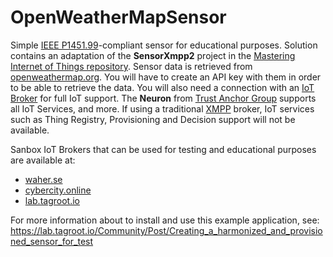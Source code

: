 OpenWeatherMapSensor
======================

Simple [IEEE P1451.99](https://gitlab.com/IEEE-SA/XMPPI/IoT)-compliant sensor for educational purposes. 
Solution contains an adaptation of the **SensorXmpp2** project in the 
[Mastering Internet of Things repository](https://github.com/PeterWaher/MIoT). Sensor data is retrieved from 
[openweathermap.org](https://openweathermap.org/). You will have to create an API key with them in order to be 
able to retrieve the data. You will also need a connection with an [IoT Broker](https://waher.se/Broker.md) for 
full IoT support. The **Neuron** from [Trust Anchor Group](https://www.trustanchorgroup.com/) supports all IoT 
Services, and more. If using a traditional [XMPP](https://xmpp.org/) broker, IoT services such as Thing Registry, 
Provisioning and Decision support will not be available.

Sanbox IoT Brokers that can be used for testing and educational purposes are available at:

* [waher.se](https://waher.se/Broker.md)
* [cybercity.online](https://cybercity.online)
* [lab.tagroot.io](https://lab.tagroot.io)

For more information about to install and use this example application, see:
<https://lab.tagroot.io/Community/Post/Creating_a_harmonized_and_provisioned_sensor_for_test>
